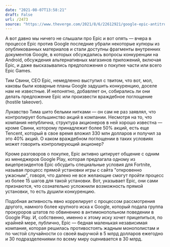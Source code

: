 ```yaml
---
date: "2021-08-07T13:58:21"
draft: False
url: /2473
source: "https://www.theverge.com/2021/8/6/22612921/google-epic-antitrust-case-court-filings-unsealed"
---
```


А вот давно мы ничего не слышали про Epic и вот опять — вчера в процессе Epic против Google последние убрали некоторые купюры из опубликованных материалов и стали доступны фрагменты внутренних документов Google, в которых обсуждались вопросы конкуренции на Android, обсуждения альтернативных магазинов приложений, включая Epic, и даже высказывались предположения о покупке части или всего Epic Games. 

Тим Свини, CEO Epic, немедленно выступил с твитом, что вот, мол, каковы были коварные планы Google задушить конкуренцию, доселе нам не известные. И непонятно, добавляет он, собирались ли они делать предложение Epic или произвести враждебное поглощение (hostile takeover). 

Лукавство Тима шито белыми нитками — он сам не раз заявлял, что контролирует большинство акций в компании. Несмотря на то, что компания непублична, структура акционеров в ней хорошо известна — кроме Свини, которому принадлежит более 50% акций, есть еще Tencent, который в свое время вложил 330 млн долларов и получил за это 40% акций. О каком враждебном поглощении в таких условиях может говорить контролирующий акционер? 

Кроме разговоров о покупке, Epic активно цитирует общение с одним из менеджеров Google Play, которая предлагала одному из вицепрезидентов Epic обсудить специальные условия для Fortnite, называя процесс прямой установки игры с сайта "откровенно ужасным", говоря, что далеко не все желающие смогут пройти процесс из более 15 шагов для такой установки. Вот, указывает Epic, они сами признаются, что сознательно усложнили возможность прямой установки, то есть душили конкуренцию.

Подобная активность явно коррелирует с процессом рассмотрения другого, намного более крупного иска к Google, который подала группа прокуроров штатов по обвинению в антимонопольном поведении в Google Play. И, собственно, именно к этому иску хочет прицепиться, по крайней мере, публично, Epic — бедная маленькая независимая компания, которая решилась противостоять жадным монополистам и по чистой случайности со своей выручкой в 5 млрд долларов ежегодно и 30 подразделениями по всему миру оценивается в 30 млрд.
